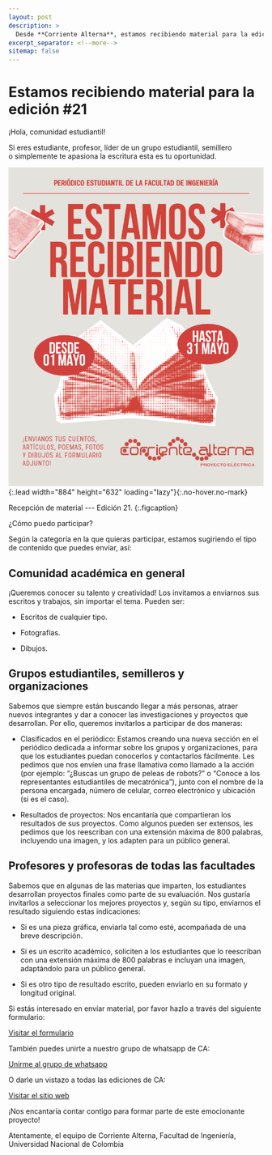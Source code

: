 ```yaml
---
layout: post
description: > 
  Desde **Corriente Alterna**, estamos recibiendo material para la edición #21. Invitamos a estudiantes, profesores, grupos estudiantiles, semilleros y apasionados por la escritura a participar enviando escritos, fotografías, dibujos, resultados de proyectos o clasificados para nuestra nueva sección. Los profesores también pueden compartir los mejores trabajos de sus estudiantes. Todo el material debe ser enviado a través de nuestro formulario oficial. ¡Anímate a ser parte de este emocionante proyecto!
excerpt_separator: <!--more-->
sitemap: false
---
```


# Estamos recibiendo material para la edición #21  

¡Hola, comunidad estudiantil! 
 
Si eres estudiante, profesor, líder de un grupo estudiantil, semillero o simplemente te apasiona la escritura esta es tu oportunidad.

![](/assets\img\publicaciones\recepcion_material.png){:.lead width="884" height="632" loading="lazy"}{:.no-hover.no-mark}

Recepción de material --- Edición 21.
{:.figcaption} 

¿Cómo puedo participar?

Según la categoría en la que quieras participar, estamos sugiriendo el tipo de contenido que puedes enviar, así:

## Comunidad académica en general 

¡Queremos conocer su talento y creatividad! Los invitamos a enviarnos sus escritos y trabajos, sin importar el tema. Pueden ser:

- Escritos de cualquier tipo.

- Fotografías.

- Dibujos.

## Grupos estudiantiles, semilleros y organizaciones 

Sabemos que siempre están buscando llegar a más personas, atraer nuevos integrantes y dar a conocer las investigaciones y proyectos que desarrollan. Por ello, queremos invitarlos a participar de dos maneras:

- Clasificados en el periódico: Estamos creando una nueva sección en el periódico dedicada a informar sobre los grupos y organizaciones, para que los estudiantes puedan conocerlos y contactarlos fácilmente. Les pedimos que nos envíen una frase llamativa como llamado a la acción (por ejemplo: “¿Buscas un grupo de peleas de robots?” o “Conoce a los representantes estudiantiles de mecatrónica”), junto con el nombre de la persona encargada, número de celular, correo electrónico y ubicación (si es el caso).

- Resultados de proyectos: Nos encantaría que compartieran los resultados de sus proyectos. Como algunos pueden ser extensos, les pedimos que los reescriban con una extensión máxima de 800 palabras, incluyendo una imagen, y los adapten para un público general.

## Profesores y profesoras de todas las facultades

Sabemos que en algunas de las materias que imparten, los estudiantes desarrollan proyectos finales como parte de su evaluación. Nos gustaría invitarlos a seleccionar los mejores proyectos y, según su tipo, enviarnos el resultado siguiendo estas indicaciones:

- Si es una pieza gráfica, enviarla tal como esté, acompañada de una breve descripción.

- Si es un escrito académico, soliciten a los estudiantes que lo reescriban con una extensión máxima de 800 palabras e incluyan una imagen, adaptándolo para un público general.

- Si es otro tipo de resultado escrito, pueden enviarlo en su formato y longitud original. 

Si estás interesado en envíar material, por favor hazlo a través del siguiente formulario:

[Visitar el formulario](https://forms.gle/NFmECgkruNKBLbUb7 "Ir al forms")

También puedes unirte a nuestro grupo de whatsapp de CA:

[Unirme al grupo de whatsapp](https://chat.whatsapp.com/J5aQjFDKCzB4NenTcCpOD1 "Ir al grupo de whatsapp")

O darle un vistazo a todas las ediciones de CA:

[Visitar el sitio web](https://corrientealterna.github.io/ "Ir al sitio web")

¡Nos encantaría contar contigo para formar parte de este emocionante proyecto!

Atentamente, el equipo de Corriente Alterna, Facultad de Ingeniería, Universidad Nacional de Colombia


